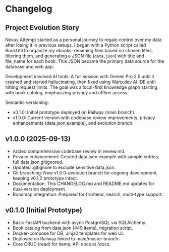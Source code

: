 # Changelog

## Project Evolution Story
Nexus Attempt started as a personal journey to regain control over my data after losing it in previous setups. I began with a Python script called BookUtil to organize my ebooks: renaming files based on chosen titles, filtering them, and generating a JSON file (`data.json`) with title and file_name for each book. This JSON became the primary data source for the database and web app.

Development involved AI tools: A full session with Gemini Pro 2.5 until it crashed and started hallucinating, then fixed using Warp.dev AI IDE until hitting request limits. The goal was a local-first knowledge graph starting with book catalog, emphasizing privacy and offline access.

Semantic versioning:
- v0.1.0: Initial prototype deployed on Railway (main branch).
- v1.0.0: Current version with codebase review improvements, privacy enhancements (data.json.example), and evolution branch.

## v1.0.0 (2025-09-13)
- Added comprehensive codebase review in review.md.
- Privacy enhancement: Created data.json.example with sample entries; full data.json gitignored.
- Updated .gitignore to exclude sensitive data.json.
- Git branching: New v1.0.0-evolution branch for ongoing development, keeping v0.1.0 prototype intact.
- Documentation: This CHANGELOG.md and README.md updates for dual-version deployment.
- Roadmap integration: Prepared for frontend, search, multi-type support.

## v0.1.0 (Initial Prototype)
- Basic FastAPI backend with async PostgreSQL via SQLAlchemy.
- Book catalog from data.json (449 items), migration script.
- Docker-compose for DB, Jinja2 templates for web UI.
- Deployed on Railway linked to main/master branch.
- Core CRUD (read) for items, API docs at /docs.